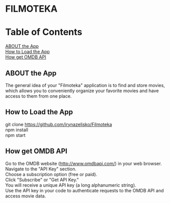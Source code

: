 #                                                       FILMOTEKA 

# Table of Contents
[ABOUT the App](#ABOUT-the-App) </br>
[How to Load the App](#How-to-Load-the-App) </br>
[How get OMDB API](#How-get-OMDB-API)

## ABOUT the App
The general idea of your "Filmoteka" application is to find and store movies, which allows you to conveniently organize your favorite movies and have access to them from one place.

## How to Load the App

git clone https://github.com/irynazelisko/Filmoteka </br>
npm install  </br>
npm start  </br>

## How get OMDB API

Go to the OMDB website (http://www.omdbapi.com/) in your web browser. </br>
Navigate to the "API Key" section. </br>
Choose a subscription option (free or paid). </br>
Click "Subscribe" or "Get API Key." </br>
You will receive a unique API key (a long alphanumeric string). </br>
Use the API key in your code to authenticate requests to the OMDB API and access movie data. </br>

